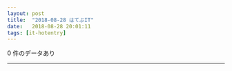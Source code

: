 ```yaml
---
layout: post
title:  "2018-08-28 はてぶIT"
date:   2018-08-28 20:01:11
tags: [it-hotentry]
---
```

0 件のデータあり

<hr>
